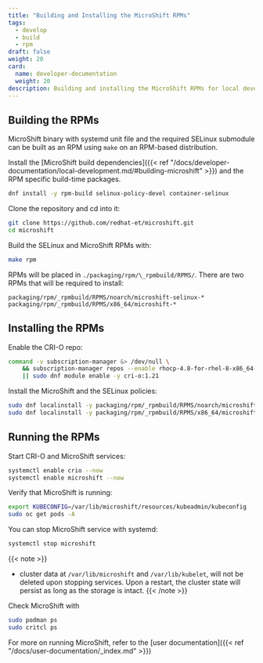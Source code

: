 ```yaml
---
title: "Building and Installing the MicroShift RPMs"
tags:
  - develop
  - build
  - rpm
draft: false
weight: 20
card:
  name: developer-documentation
  weight: 20
description: Building and installing the MicroShift RPMs for local development
---
```


## Building the RPMs

MicroShift binary with systemd unit file and the required SELinux submodule can be built as an RPM using `make` on an RPM-based distribution.

Install the [MicroShift build dependencies]({{< ref "/docs/developer-documentation/local-development.md/#building-microshift" >}}) and the RPM specific build-time packages.

```bash
dnf install -y rpm-build selinux-policy-devel container-selinux
```

Clone the repository and cd into it:

```sh
git clone https://github.com/redhat-et/microshift.git
cd microshift
```

Build the SELinux and MicroShift RPMs with:

```bash
make rpm
```

RPMs will be placed in `./packaging/rpm/\_rpmbuild/RPMS/`. There are two RPMs that will be required to install:

```
packaging/rpm/_rpmbuild/RPMS/noarch/microshift-selinux-*
packaging/rpm/_rpmbuild/RPMS/x86_64/microshift-*
```

## Installing the RPMs

Enable the CRI-O repo:

```Bash
command -v subscription-manager &> /dev/null \
    && subscription-manager repos --enable rhocp-4.8-for-rhel-8-x86_64-rpms \
    || sudo dnf module enable -y cri-o:1.21
```

Install the MicroShift and the SELinux policies:

```bash
sudo dnf localinstall -y packaging/rpm/_rpmbuild/RPMS/noarch/microshift-selinux-*
sudo dnf localinstall -y packaging/rpm/_rpmbuild/RPMS/x86_64/microshift-4.8.0-nightly.el8.x86_64.rpm
```

## Running the RPMs

Start CRI-O and MicroShift services:

```Bash
systemctl enable crio --now
systemctl enable microshift --now
```

Verify that MicroShift is running:

```sh
export KUBECONFIG=/var/lib/microshift/resources/kubeadmin/kubeconfig
sudo oc get pods -A
```

You can stop MicroShift service with systemd:

```bash
systemctl stop microshift
```

{{< note >}}

- cluster data at `/var/lib/microshift` and `/var/lib/kubelet`, will not be deleted upon stopping services.
  Upon a restart, the cluster state will persist as long as the storage is intact.
  {{< /note >}}

Check MicroShift with

```bash
sudo podman ps
sudo critcl ps
```

For more on running MicroShift, refer to the [user documentation]({{< ref "/docs/user-documentation/_index.md" >}})
